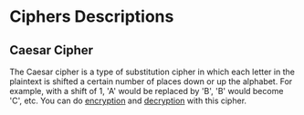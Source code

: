 # Ciphers Descriptions
## Caesar Cipher

The Caesar cipher is a type of substitution cipher in which each letter in the plaintext is shifted a certain number of places down or up the alphabet. For example, with a shift of 1, 'A' would be replaced by 'B', 'B' would become 'C', etc.
You can do [encryption](https://github.com/1G4S/Algorithms/blob/a0be009d0b42277e95247375bb20c5758f308033/src/main/java/com/app/cipher/CaesarCipher.java#L25) and [decryption](https://github.com/1G4S/Algorithms/blob/a0be009d0b42277e95247375bb20c5758f308033/src/main/java/com/app/cipher/CaesarCipher.java#L37) with this cipher.